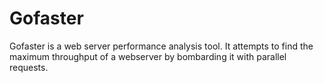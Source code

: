 # Gofaster

Gofaster is a web server performance analysis tool. It attempts to find the
maximum throughput of a webserver by bombarding it with parallel requests.
